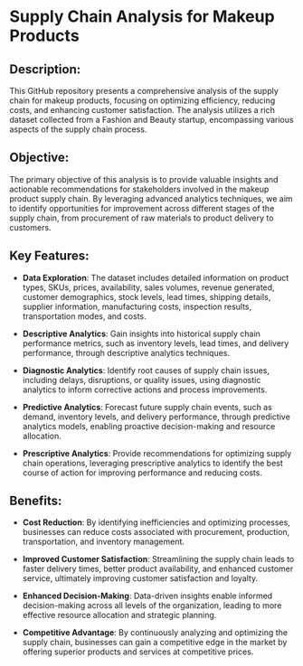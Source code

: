 # Supply Chain Analysis for Makeup Products

## Description:
This GitHub repository presents a comprehensive analysis of the supply chain for makeup products, focusing on optimizing efficiency, reducing costs, and enhancing customer satisfaction. The analysis utilizes a rich dataset collected from a Fashion and Beauty startup, encompassing various aspects of the supply chain process.

## Objective:
The primary objective of this analysis is to provide valuable insights and actionable recommendations for stakeholders involved in the makeup product supply chain. By leveraging advanced analytics techniques, we aim to identify opportunities for improvement across different stages of the supply chain, from procurement of raw materials to product delivery to customers.

## Key Features:
- **Data Exploration**: The dataset includes detailed information on product types, SKUs, prices, availability, sales volumes, revenue generated, customer demographics, stock levels, lead times, shipping details, supplier information, manufacturing costs, inspection results, transportation modes, and costs.
  
- **Descriptive Analytics**: Gain insights into historical supply chain performance metrics, such as inventory levels, lead times, and delivery performance, through descriptive analytics techniques.
  
- **Diagnostic Analytics**: Identify root causes of supply chain issues, including delays, disruptions, or quality issues, using diagnostic analytics to inform corrective actions and process improvements.
  
- **Predictive Analytics**: Forecast future supply chain events, such as demand, inventory levels, and delivery performance, through predictive analytics models, enabling proactive decision-making and resource allocation.
  
- **Prescriptive Analytics**: Provide recommendations for optimizing supply chain operations, leveraging prescriptive analytics to identify the best course of action for improving performance and reducing costs.

## Benefits:
- **Cost Reduction**: By identifying inefficiencies and optimizing processes, businesses can reduce costs associated with procurement, production, transportation, and inventory management.
  
- **Improved Customer Satisfaction**: Streamlining the supply chain leads to faster delivery times, better product availability, and enhanced customer service, ultimately improving customer satisfaction and loyalty.
  
- **Enhanced Decision-Making**: Data-driven insights enable informed decision-making across all levels of the organization, leading to more effective resource allocation and strategic planning.
  
- **Competitive Advantage**: By continuously analyzing and optimizing the supply chain, businesses can gain a competitive edge in the market by offering superior products and services at competitive prices.
